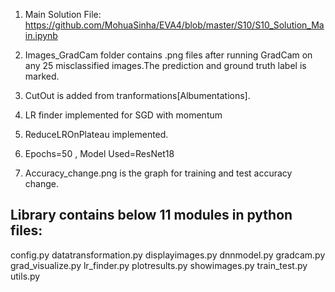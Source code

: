 ﻿1) Main Solution File:
  https://github.com/MohuaSinha/EVA4/blob/master/S10/S10_Solution_Main.ipynb
  
2)  Images_GradCam folder contains .png files after running GradCam on any 25 misclassified images.The prediction and ground truth label is marked.
  
  
3) CutOut is added from tranformations[Albumentations].
4) LR finder implemented for SGD with momentum
5) ReduceLROnPlateau implemented.
6) Epochs=50 , Model Used=ResNet18
7) Accuracy_change.png is the graph for training and test accuracy change.

Library contains below 11 modules in python files:
--------------------------------------------------

config.py
datatransformation.py
displayimages.py
dnnmodel.py
gradcam.py
grad_visualize.py
lr_finder.py
plotresults.py
showimages.py
train_test.py
utils.py
